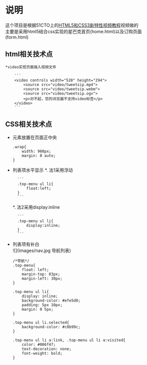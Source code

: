 # 说明
这个项目是根据51CTO上的[HTML5和CSS3新特性视频教程](http://edu.51cto.com/course/3282.html?source=so)视频做的  
主要是采用html5结合css实现的星巴克首页(home.html)以及订购页面(form.html) 
## html相关技术点
	*video实现页面插入视频文件
		 
		```
		<video controls width="520" height="294">
            <source src="video/tweetsip.mp4">
            <source src="video/tweetsip.webm">
            <source src="video/tweetsip.ogv">
            <p>对不起，您的浏览器不支持video标签</p>
        </video>
		```
## CSS相关技术点
* 元素放置在页面正中央  

	```
	.wrap{
		width: 960px;	
    	margin: 0 auto;		
	}
	```
* 列表项水平显示
	*. 法1采用浮动
	
		```
		.top-menu ul li{
			float:left;
		}
		```
	*. 法2采用display:inline
		
		```
		.top-menu ul li{
			display:inline;
		}
		```
* 列表项有补白  
	![](images/nav.jpg 导航列表)
	
	```
	/*导航*/
	.top-menu{
	    float: left;
	    margin-top: 83px;
	    margin-left: 30px;
	}
	
	.top-menu ul li{
	    display: inline;
	    background-color: #efe5d0;
	    padding: 5px 10px;
	    margin: 0 5px;
	}
	
	.top-menu ul li.selected{
	    background-color: #c8b99c;
	}
	
	.top-menu ul li a:link, .top-menu ul li a:visited{
	    color: #006f47;
	    text-decoration: none;
	    font-weight: bold;
	}
	```

	
	
	



